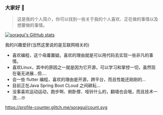 ### 大家好 👋
> 这是我的个人简介，你可以找到一些关于我的个人喜欢、正在做的事情以及想要做的事情。

[![soragui's GitHub stats](https://github-readme-stats.vercel.app/api?username=soragui)](https://github.com/anuraghazra/github-readme-stats)


我的兴趣爱好(当然这里说的是互联网相关的)

- 喜欢编程，这个毋庸置疑。喜欢的理由就是可以用代码去实现一些非凡的事情。
- 喜欢Linux，其中的原因之一就是因为它开源，可以学习和掌控一切，虽然现在毫无进展...但....
- 会一些 flutter 编程，喜欢的理由是开源，跨平台，而且性能还刚刚的...
- 目前正在Java Spring Boot CLoud 之间耕耘...
- 没事喜欢运动运动，跑步啊、俯卧撑、哑铃什么的，翻墙也会哦，而且技术一流....🤓


https://profile-counter.glitch.me/soragui/count.svg

<!--
**soragui/soragui** is a ✨ _special_ ✨ repository because its `README.md` (this file) appears on your GitHub profile.

Here are some ideas to get you started:

- 🔭 I’m currently working on ...
- 🌱 I’m currently learning ...
- 👯 I’m looking to collaborate on ...
- 🤔 I’m looking for help with ...
- 💬 Ask me about ...
- 📫 How to reach me: ...
- 😄 Pronouns: ...
- ⚡ Fun fact: ...
-->
